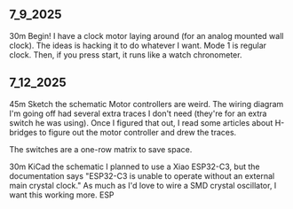 ## 7_9_2025

30m Begin!
  I have a clock motor laying around (for an analog mounted wall clock). The ideas is hacking it to do whatever I want. Mode 1 is regular clock. Then, if you press start, it runs like a watch chronometer.


## 7_12_2025 

45m Sketch the schematic
  Motor controllers are weird. The wiring diagram I'm going off had several extra traces I don't need (they're for an extra switch he was using). Once I figured that out, I read some articles about H-bridges to figure out the motor controller and drew the traces.

  The switches are a one-row matrix to save space.

30m KiCad the schematic
  I planned to use a Xiao ESP32-C3, but the documentation says "ESP32-C3 is unable to operate without an external main crystal clock." As much as I'd love to wire a SMD crystal oscillator, I want this working more. ESP